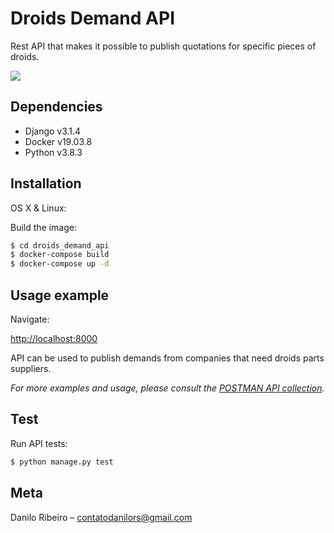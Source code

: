 # Droids Demand API

Rest API that makes it possible to publish quotations for specific pieces of droids.

![](header.png)

## Dependencies

- Django v3.1.4
- Docker v19.03.8
- Python v3.8.3

## Installation

OS X & Linux:

Build the image:

```sh
$ cd droids_demand_api
$ docker-compose build
$ docker-compose up -d
```

## Usage example

Navigate:

[http://localhost:8000](http://localhost:8000)

API can be used to publish demands from companies that need droids parts suppliers.

_For more examples and usage, please consult the [POSTMAN API collection](https://github.com/danribeiro/droids_demand_api/blob/master/droids_demand_api.postman_collection.json)._

## Test

Run API tests:

```sh
$ python manage.py test
```

## Meta

Danilo Ribeiro – contatodanilors@gmail.com
